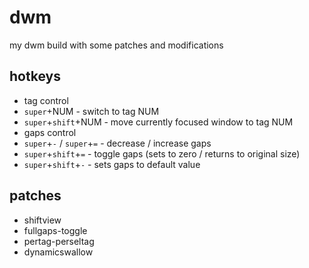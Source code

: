 # dwm

my dwm build with some patches and modifications

## hotkeys

* tag control
 * `super`+NUM - switch to tag NUM
 * `super`+`shift`+NUM - move currently focused window to tag NUM
* gaps control
 * `super`+`-` / `super`+`=` - decrease / increase gaps
 * `super`+`shift`+`=` - toggle gaps (sets to zero / returns to original size)
 * `super`+`shift`+`-` - sets gaps to default value

## patches

* shiftview
* fullgaps-toggle
* pertag-perseltag
* dynamicswallow
